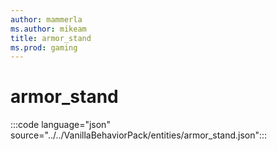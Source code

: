 ```yaml
---
author: mammerla
ms.author: mikeam
title: armor_stand
ms.prod: gaming
---
```


# armor_stand

:::code language="json" source="../../VanillaBehaviorPack/entities/armor_stand.json":::